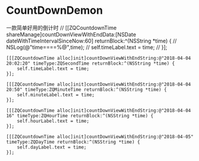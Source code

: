 # CountDownDemon
一款简单好用的倒计时
//    [[ZQCountdownTime  shareManage]countDownViewWithEndData:[NSDate dateWithTimeIntervalSinceNow:60] returnBlock:^(NSString *time) {
//        NSLog(@"time====%@",time);
//        self.timeLabel.text = time;
//    }];
    
    [[[ZQCountdownTime alloc]init]countDownViewWithEndString:@"2018-04-04 20:02:20" timeType:ZQSecondTime returnBlock:^(NSString *time) {
        self.timeLabel.text = time;
    }];
    
    [[[ZQCountdownTime alloc]init]countDownViewWithEndString:@"2018-04-04 20:50" timeType:ZQMinuteTime returnBlock:^(NSString *time) {
        self.minuteLabel.text = time;
    }];
    
    [[[ZQCountdownTime alloc]init]countDownViewWithEndString:@"2018-04-04 16" timeType:ZQHourTime returnBlock:^(NSString *time) {
        self.hourLabel.text = time;
    }];
    
    [[[ZQCountdownTime alloc]init]countDownViewWithEndString:@"2018-04-05" timeType:ZQDayTime returnBlock:^(NSString *time) {
        self.dayLabel.text = time;
    }];
